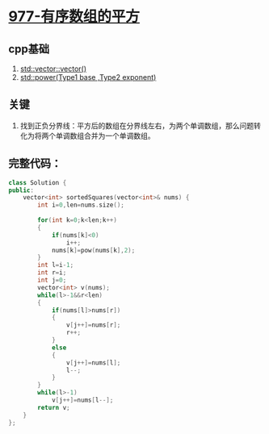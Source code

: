  # [977-有序数组的平方](https://leetcode.cn/problems/squares-of-a-sorted-array/)
## cpp基础

1. [std::vector::vector()](https://legacy.cplusplus.com/reference/vector/vector/vector/)
1. [std::power(Type1 base ,Type2 exponent)](https://legacy.cplusplus.com/reference/cmath/pow/)

## 关键

1. 找到正负分界线：平方后的数组在分界线左右，为两个单调数组，那么问题转化为将两个单调数组合并为一个单调数组。

## 完整代码：

```cpp
class Solution {
public:
    vector<int> sortedSquares(vector<int>& nums) {
        int i=0,len=nums.size();
        
        for(int k=0;k<len;k++)
        {
            if(nums[k]<0)
                i++;
            nums[k]=pow(nums[k],2);
        }
        int l=i-1;
        int r=i;
        int j=0; 
        vector<int> v(nums);   
        while(l>-1&&r<len)
        {
            if(nums[l]>nums[r])
            {
                v[j++]=nums[r];
                r++;
            }
            else
            {
                v[j++]=nums[l];
                l--;
            }
        }
        while(l>-1)
            v[j++]=nums[l--];
        return v;
    }
};
```